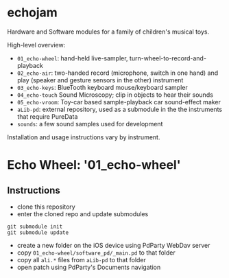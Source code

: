 # echojam 

Hardware and Software modules for a family of children's musical toys.

High-level overview:

- `01_echo-wheel`: hand-held live-sampler, turn-wheel-to-record-and-playback 
- `02_echo-air`: two-handed record (microphone, switch in one hand) and play (speaker and gesture sensors in the other) instrument
- `03_echo-keys`: BlueTooth keyboard mouse/keyboard sampler
- `04_echo-touch` Sound Microscopy; clip in objects to hear their sounds
- `05_echo-vroom`: Toy-car based sample-playback car sound-effect maker
- `aLib-pd`: external repository, used as a submodule in the the instruments that require PureData
- `sounds`: a few sound samples used for development

Installation and usage instructions vary by instrument.

# Echo Wheel: '01_echo-wheel'

## Instructions
- clone this repository
- enter the cloned repo and update submodules
```
git submodule init
git submodule update
```
- create a new folder on the iOS device using PdParty WebDav server
- copy `01_echo-wheel/software_pd/_main.pd` to that folder
- copy all `ali.*` files from `aLib-pd` to that folder
- open patch using PdParty's Documents navigation
